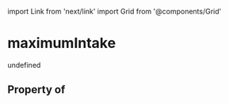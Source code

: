 import Link from 'next/link'
import Grid from '@components/Grid'

# maximumIntake

undefined

## Property of



